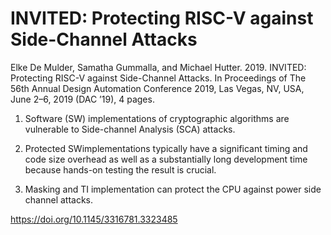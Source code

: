 # INVITED: Protecting RISC-V against Side-Channel Attacks

Elke De Mulder, Samatha Gummalla, and Michael Hutter. 2019. INVITED:
Protecting RISC-V against Side-Channel Attacks. In Proceedings of The 56th
Annual Design Automation Conference 2019, Las Vegas, NV, USA, June 2–6,
2019 (DAC ’19), 4 pages.

1. Software (SW) implementations of cryptographic algorithms are
vulnerable to Side-channel Analysis (SCA) attacks.

2. Protected SWimplementations typically have a
significant timing and code size overhead as well as a substantially
long development time because hands-on testing the result is crucial.

3. Masking and TI implementation can protect the CPU against power side channel attacks. 

https://doi.org/10.1145/3316781.3323485
